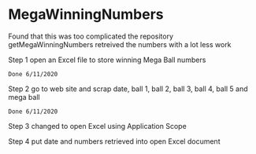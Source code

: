 # MegaWinningNumbers

Found that this was too complicated the repository getMegaWinningNumbers retreived the numbers with a lot less work

Step 1 open an Excel file to store winning Mega Ball numbers

    Done 6/11/2020
    
Step 2 go to web site and scrap date, ball 1, ball 2, ball 3, ball 4, ball 5 and mega ball

    Done 6/11/2020
    
Step 3 changed to open Excel using Application Scope

Step 4 put date and numbers retrieved into open Excel document

